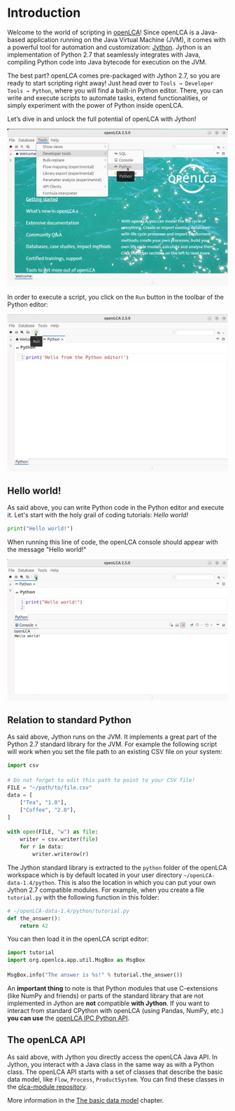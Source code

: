 # Introduction

Welcome to the world of scripting in [openLCA](https://github.com/GreenDelta/olca-app)! Since
openLCA is a Java-based application running on the Java Virtual Machine (JVM), it comes with a
powerful tool for automation and customization: [Jython](http://www.jython.org/). Jython is an
implementation of Python 2.7 that seamlessly integrates with Java, compiling Python code into Java
bytecode for execution on the JVM.

The best part? openLCA comes pre-packaged with Jython 2.7, so you are ready to start scripting right
away! Just head over to `Tools → Developer Tools → Python`, where you will find a built-in Python
editor. There, you can write and execute scripts to automate tasks, extend functionalities, or
simply experiment with the power of Python inside openLCA.

Let’s dive in and unlock the full potential of openLCA with Jython!

![Open the Python editor](open_python_editor.png)

In order to execute a script, you click on the `Run` button in the toolbar of the Python editor:

![Run a script in openLCA](run_script.png)

## Hello world!

As said above, you can write Python code in the Python editor and execute it. Let's start with the
holy grail of coding tutorials: _Hello world!_

```python
print("Hello world!")
```

When running this line of code, the openLCA console should appear with the message "Hello world!"

![Hello world!](hello.png)

## Relation to standard Python

As said above, Jython runs on the JVM. It implements a great part of the Python 2.7 standard library
for the JVM. For example the following script will work when you set the file path to an existing
CSV file on your system:

```python
import csv

# Do not forget to edit this path to point to your CSV file!
FILE = "~/path/to/file.csv"
data = [
    ["Tea", "1.0"],
    ["Coffee", "2.0"],
]

with open(FILE, "w") as file:
    writer = csv.writer(file)
    for r in data:
        writer.writerow(r)
```

The Jython standard library is extracted to the `python` folder of the openLCA workspace which is by
default located in your user directory `~/openLCA-data-1.4/python`. This is also the location in
which you can put your own Jython 2.7 compatible modules. For example, when you create a file
`tutorial.py` with the following function in this folder:

```python
# ~/openLCA-data-1.4/python/tutorial.py
def the_answer():
    return 42
```

You can then load it in the openLCA script editor:

```python
import tutorial
import org.openlca.app.util.MsgBox as MsgBox

MsgBox.info("The answer is %s!" % tutorial.the_answer())
```

An **important thing** to note is that Python modules that use C-extensions (like NumPy and friends)
or parts of the standard library that are not implemented in Jython are **not** compatible **with
Jython**. If you want to interact from standard CPython with openLCA (using Pandas, NumPy, etc.)
**you can use** the [openLCA IPC Python API](https://greendelta.github.io/openLCA-ApiDoc/).

## The openLCA API

As said above, with Jython you directly access the openLCA Java API. In Jython, you interact with a
Java class in the same way as with a Python class. The openLCA API starts with a set of classes that
describe the basic data model, like `Flow`, `Process`, `ProductSystem`. You can find these classes
in the
[olca-module repository](https://github.com/GreenDelta/olca-modules/tree/master/olca-core/src/main/java/org/openlca/core/model).

More information in the [The basic data model](../user_guide/data_model/basic_data_model.md)
chapter.
